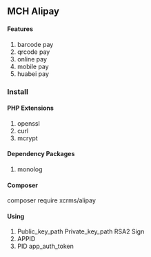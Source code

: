 ## MCH Alipay

#### Features
1. barcode pay
2. qrcode pay
3. online pay
4. mobile pay
5. huabei pay


### Install

#### PHP Extensions

1. openssl
2. curl
3. mcrypt


#### Dependency Packages

1. monolog


#### Composer

composer require xcrms/alipay


#### Using

1. Public_key_path Private_key_path RSA2 Sign
2. APPID
3. PID app_auth_token





